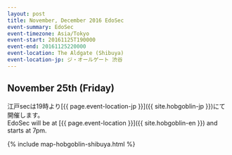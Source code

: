 ```yaml
---
layout: post
title: November, December 2016 EdoSec
event-summary: EdoSec
event-timezone: Asia/Tokyo
event-start: 20161125T190000
event-end: 20161125220000
event-location: The Aldgate (Shibuya)
event-location-jp: ジ・オールゲート 渋谷 
---
```


<h2>November 25th (Friday)</h2>

江戸secは19時より[{{ page.event-location-jp }}]({{ site.hobgoblin-jp }})にて開催します。<br>
EdoSec will be at [{{ page.event-location }}]({{ site.hobgoblin-en }}) and starts at 7pm.<br>

{% include map-hobgoblin-shibuya.html %}
